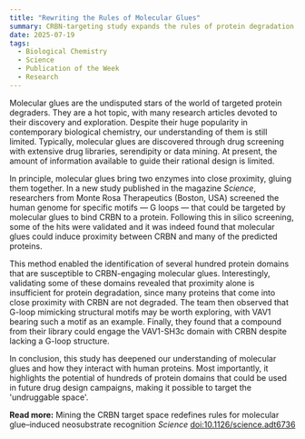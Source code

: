 ```yaml
---
title: "Rewriting the Rules of Molecular Glues"  
summary: CRBN-targeting study expands the rules of protein degradation.
date: 2025-07-19
tags:
  - Biological Chemistry
  - Science
  - Publication of the Week
  - Research
---
```


Molecular glues are the undisputed stars of the world of targeted protein degraders. They are a hot topic, with many research articles devoted to their discovery and exploration. Despite their huge popularity in contemporary biological chemistry, our understanding of them is still limited. Typically, molecular glues are discovered through drug screening with extensive drug libraries, serendipity or data mining. At present, the amount of information available to guide their rational design is limited.

In principle, molecular glues bring two enzymes into close proximity, gluing them together. In a new study published in the magazine *Science*, researchers from Monte Rosa Therapeutics (Boston, USA) screened the human genome for specific motifs — G loops — that could be targeted by molecular glues to bind CRBN to a protein. Following this in silico screening, some of the hits were validated and it was indeed found that molecular glues could induce proximity between CRBN and many of the predicted proteins. 

This method enabled the identification of several hundred protein domains that are susceptible to CRBN-engaging molecular glues. Interestingly, validating some of these domains revealed that proximity alone is insufficient for protein degradation, since many proteins that come into close proximity with CRBN are not degraded. The team then observed that G-loop mimicking structural motifs may be worth exploring, with VAV1 bearing such a motif as an example. Finally, they found that a compound from their library could engage the VAV1-SH3c domain with CRBN despite lacking a G-loop structure.

In conclusion, this study has deepened our understanding of molecular glues and how they interact with human proteins. Most importantly, it highlights the potential of hundreds of protein domains that could be used in future drug design campaigns, making it possible to target the 'undruggable space'.

**Read more:** Mining the CRBN target space redefines rules for molecular glue–induced neosubstrate recognition *Science* [doi:10.1126/science.adt6736](https://www.science.org/doi/10.1126/science.adt6736)